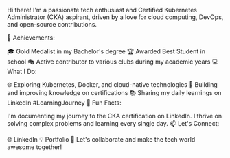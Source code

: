 Hi there! I'm a passionate tech enthusiast and Certified Kubernetes Administrator (CKA) aspirant, driven by a love for cloud computing, DevOps, and open-source contributions.

🏅 Achievements:

🎓 Gold Medalist in my Bachelor's degree
🏆 Awarded Best Student in school
🎭 Active contributor to various clubs during my academic years
💻 What I Do:

🌐 Exploring Kubernetes, Docker, and cloud-native technologies
🔧 Building and improving knowledge on certifications
📚 Sharing my daily learnings on LinkedIn #LearningJourney
🚀 Fun Facts:

I'm documenting my journey to the CKA certification on LinkedIn.
I thrive on solving complex problems and learning every single day.
📫 Let's Connect:

🌐 LinkedIn
💡 Portfolio
🌟 Let's collaborate and make the tech world awesome together!

